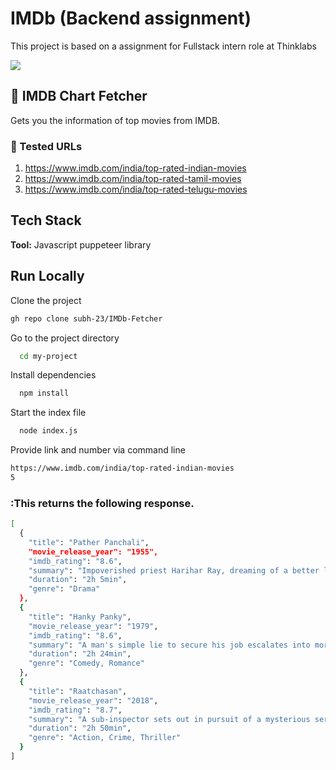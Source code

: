 
# IMDb (Backend assignment)

This project is based on a assignment for Fullstack intern role at Thinklabs

<img src="https://m.media-amazon.com/images/G/01/IMDb/brand/IMDb_JobSiteBanner_1920x425._SL1280_.jpg"/>  

## :memo: IMDB Chart Fetcher

Gets you the information of top movies from IMDB.

### :pushpin: Tested URLs

1. https://www.imdb.com/india/top-rated-indian-movies
2. https://www.imdb.com/india/top-rated-tamil-movies
3. https://www.imdb.com/india/top-rated-telugu-movies


## Tech Stack

**Tool:** Javascript puppeteer library

## Run Locally

Clone the project

```bash
gh repo clone subh-23/IMDb-Fetcher
```

Go to the project directory

```bash
  cd my-project
```

Install dependencies

```bash
  npm install
```

Start the index file

```bash
  node index.js
```

Provide link and number via command line 

```bash
https://www.imdb.com/india/top-rated-indian-movies
5
```

### :This returns the following response.
```bash
[
  {
    "title": "Pather Panchali",
    "movie_release_year": "1955",
    "imdb_rating": "8.6",
    "summary": "Impoverished priest Harihar Ray, dreaming of a better life for himself and his family, leaves his rural Bengal village in search of work.",
    "duration": "2h 5min",
    "genre": "Drama"
  },
  {
    "title": "Hanky Panky",
    "movie_release_year": "1979",
    "imdb_rating": "8.6",
    "summary": "A man's simple lie to secure his job escalates into more complex lies when his orthodox boss gets suspicious.",
    "duration": "2h 24min",
    "genre": "Comedy, Romance"
  },
  {
    "title": "Raatchasan",
    "movie_release_year": "2018",
    "imdb_rating": "8.7",
    "summary": "A sub-inspector sets out in pursuit of a mysterious serial killer who targets teen school girls and murders them brutally.",
    "duration": "2h 50min",
    "genre": "Action, Crime, Thriller"
  }
]
```
